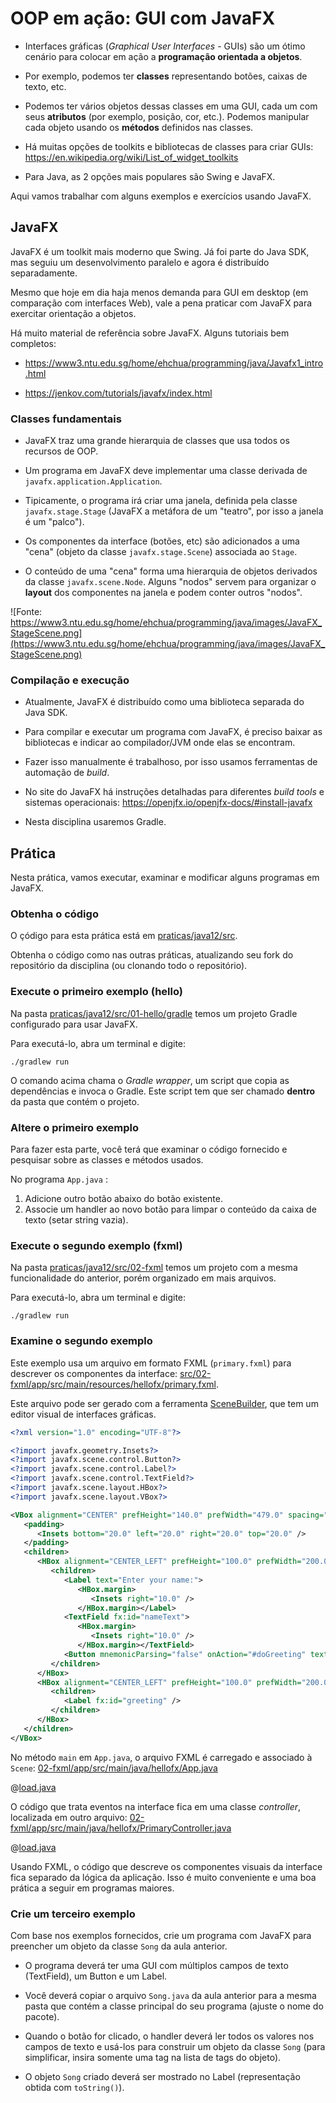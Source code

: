 <!--
author:   Andrea Charão

email:    andrea@inf.ufsm.br

version:  0.0.1

language: PT-BR

narrator: Brazilian Portuguese Female

comment:  Material de apoio elaborado para a disciplina
          ELC117 - Paradigmas de Programação,
          da Universidade Federal de Santa Maria

link:     https://cdn.jsdelivr.net/chartist.js/latest/chartist.min.css

script:   https://cdn.jsdelivr.net/chartist.js/latest/chartist.min.js

translation: English  translations/English.md

@load.java: @load(java,@0)

@load
<script style="display: block" modify="false" run-once="true">
    fetch("@1")
    .then((response) => {
        if (response.ok) {
            response.text()
            .then((text) => {
                send.lia("LIASCRIPT:\n``` @0\n" + text + "\n```")
            })
        } else {
            send.lia("HTML: <span style='color: red'>Something went wrong, could not load <a href='@1'>@1</a></span>")
        }
    })
    "loading: @1"
</script>
@end

-->

# OOP em ação: GUI com JavaFX

* Interfaces gráficas (*Graphical User Interfaces* - GUIs) são um ótimo cenário para colocar em ação a **programação orientada a objetos**.

* Por exemplo, podemos ter **classes** representando botões, caixas de texto, etc.  

* Podemos ter vários objetos dessas classes em uma GUI, cada um com seus **atributos** (por exemplo, posição, cor, etc.). Podemos manipular cada objeto usando os **métodos** definidos nas classes. 

* Há muitas opções de toolkits e bibliotecas de classes para criar GUIs:  
    https://en.wikipedia.org/wiki/List_of_widget_toolkits

* Para Java, as 2 opções mais populares são Swing e JavaFX.



Aqui vamos trabalhar com alguns exemplos e exercícios usando JavaFX. 


## JavaFX

JavaFX é um toolkit mais moderno que Swing. Já foi parte do Java SDK, mas seguiu um desenvolvimento paralelo e agora é distribuído separadamente.


Mesmo que hoje em dia haja menos demanda para GUI em desktop (em comparação com interfaces Web), vale a pena praticar com JavaFX para exercitar orientação a objetos.

Há muito material de referência sobre JavaFX. Alguns tutoriais bem completos:

* https://www3.ntu.edu.sg/home/ehchua/programming/java/Javafx1_intro.html

* https://jenkov.com/tutorials/javafx/index.html


### Classes fundamentais

* JavaFX traz uma grande hierarquia de classes que usa todos os recursos de OOP.

* Um programa em JavaFX deve implementar uma classe derivada de `javafx.application.Application`.

* Tipicamente, o programa irá criar uma janela, definida pela classe `javafx.stage.Stage` (JavaFX a metáfora de um "teatro", por isso a janela é um "palco").

* Os componentes da interface (botões, etc) são adicionados a uma "cena" (objeto da classe `javafx.stage.Scene`) associada ao `Stage`.

* O conteúdo de uma "cena" forma uma hierarquia de objetos derivados da classe `javafx.scene.Node`. Alguns "nodos" servem para organizar o **layout** dos componentes na janela e podem conter outros "nodos".


![Fonte: https://www3.ntu.edu.sg/home/ehchua/programming/java/images/JavaFX_StageScene.png](https://www3.ntu.edu.sg/home/ehchua/programming/java/images/JavaFX_StageScene.png)





### Compilação e execução 

* Atualmente, JavaFX é distribuído como uma biblioteca separada do Java SDK.

* Para compilar e executar um programa com JavaFX, é preciso baixar as bibliotecas e indicar ao compilador/JVM onde elas se encontram.

* Fazer isso manualmente é trabalhoso, por isso usamos ferramentas de automação de *build*. 

* No site do JavaFX há instruções detalhadas para diferentes  *build tools* e sistemas operacionais: https://openjfx.io/openjfx-docs/#install-javafx

* Nesta disciplina usaremos Gradle.




## Prática

Nesta prática, vamos executar, examinar e modificar alguns programas em JavaFX.


### Obtenha o código

O çódigo para esta prática está em [praticas/java12/src](https://github.com/AndreaInfUFSM/elc117-2022b/tree/main/praticas/java12/src/).


Obtenha o código como nas outras práticas, atualizando seu fork do repositório da disciplina (ou clonando todo o repositório).



### Execute o primeiro exemplo (hello)


Na pasta  [praticas/java12/src/01-hello/gradle](https://github.com/AndreaInfUFSM/elc117-2022b/tree/main/praticas/java12/src/01-hello/gradle) temos um projeto Gradle configurado para usar JavaFX. 

Para executá-lo, abra um terminal e digite:  


```
./gradlew run
```

O comando acima chama o *Gradle wrapper*, um script que copia as dependências e invoca o Gradle.  Este script tem que ser chamado **dentro** da pasta que contém o projeto. 



### Altere o primeiro exemplo

Para fazer esta parte, você terá que examinar o código fornecido e pesquisar sobre as classes e métodos usados.

No programa `App.java` :

1. Adicione outro botão abaixo do botão existente.
2. Associe um handler ao novo botão para limpar o conteúdo da caixa de texto (setar string vazia).

### Execute o segundo exemplo (fxml)

Na pasta  [praticas/java12/src/02-fxml](https://github.com/AndreaInfUFSM/elc117-2022b/tree/main/praticas/java12/src/02-fxml) temos um projeto com a mesma funcionalidade do anterior, porém organizado em mais arquivos.

Para executá-lo, abra um terminal e digite:  


```
./gradlew run
```

### Examine o segundo exemplo

Este exemplo usa um arquivo em formato FXML (`primary.fxml`) para descrever os componentes da interface: [src/02-fxml/app/src/main/resources/hellofx/primary.fxml](src/02-fxml/app/src/main/resources/hellofx/primary.fxml).

Este arquivo pode ser gerado com a ferramenta [SceneBuilder](https://gluonhq.com/products/scene-builder/), que tem um editor visual de interfaces gráficas.

``` xml 
<?xml version="1.0" encoding="UTF-8"?>

<?import javafx.geometry.Insets?>
<?import javafx.scene.control.Button?>
<?import javafx.scene.control.Label?>
<?import javafx.scene.control.TextField?>
<?import javafx.scene.layout.HBox?>
<?import javafx.scene.layout.VBox?>

<VBox alignment="CENTER" prefHeight="140.0" prefWidth="479.0" spacing="20.0" xmlns="http://javafx.com/javafx/11.0.1" xmlns:fx="http://javafx.com/fxml/1" fx:controller="hellofx.PrimaryController">
   <padding>
      <Insets bottom="20.0" left="20.0" right="20.0" top="20.0" />
   </padding>
   <children>
      <HBox alignment="CENTER_LEFT" prefHeight="100.0" prefWidth="200.0">
         <children>
            <Label text="Enter your name:">
               <HBox.margin>
                  <Insets right="10.0" />
               </HBox.margin></Label>
            <TextField fx:id="nameText">
               <HBox.margin>
                  <Insets right="10.0" />
               </HBox.margin></TextField>
            <Button mnemonicParsing="false" onAction="#doGreeting" text="Greet Me!" />
         </children>
      </HBox>
      <HBox alignment="CENTER_LEFT" prefHeight="100.0" prefWidth="200.0">
         <children>
            <Label fx:id="greeting" />
         </children>
      </HBox>
   </children>
</VBox>


```


No método `main` em `App.java`, o arquivo FXML é carregado e associado à `Scene`: [02-fxml/app/src/main/java/hellofx/App.java](src/02-fxml/app/src/main/java/hellofx/App.java)


@[load.java](src/02-fxml/app/src/main/java/hellofx/App.java)









O código que trata eventos na interface fica em uma classe *controller*, localizada em outro arquivo: [02-fxml/app/src/main/java/hellofx/PrimaryController.java](src/02-fxml/app/src/main/java/hellofx/PrimaryController.java)

@[load.java](src/02-fxml/app/src/main/java/hellofx/PrimaryController.java)




Usando FXML, o código que descreve os componentes visuais da interface fica separado da lógica da aplicação. Isso é muito conveniente e uma boa prática a seguir em programas maiores.

### Crie um terceiro exemplo

Com base nos exemplos fornecidos, crie um programa com JavaFX para preencher um objeto da classe `Song` da aula anterior.

* O programa deverá ter uma GUI com múltiplos campos de texto (TextField), um Button e um Label.

* Você deverá copiar o arquivo `Song.java` da aula anterior para a mesma pasta que contém a classe principal do seu programa (ajuste o nome do pacote).

* Quando o botão for clicado, o handler deverá ler todos os valores nos campos de texto e usá-los para construir um objeto da classe `Song` (para simplificar, insira somente uma tag na lista de tags do objeto).

* O objeto `Song` criado deverá ser mostrado no Label (representação obtida com `toString()`).

